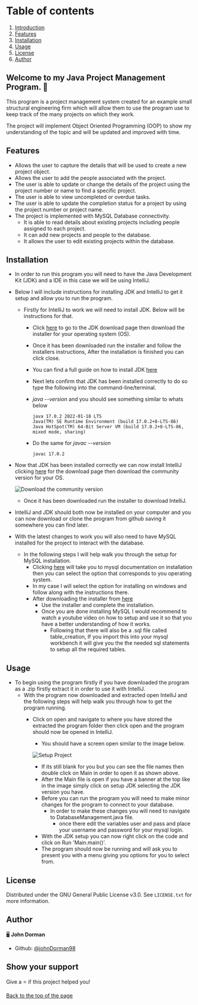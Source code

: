 <a id="toc"></a>
# Table of contents
 1. [Introduction](#introduction)
 2. [Features](#features)
 3. [Installation](#installation)
 4. [Usage](#usage)
 5. [License](#license)
 6. [Author](#author)

<a id="introduction"></a>
## Welcome to my Java Project Management Program. 👋 

 This program is a project management system created for an example small structural engineering firm which will allow them to use the program use to keep track of the many projects on which they work.

 The project will implement Object Oriented Programming (OOP) to show my understanding of the topic and will be updated and improved with time.
 
<a name="features"></a>
## Features 
 
 * Allows the user to capture the details that will be used to create a new project object.
 * Allows the user to add the people associated with the project.
 * The user is able to update or change the details of the project using the project number or name to find a specific project.
 * The user is able to view uncompleted or overdue tasks.
 * The user is able to update the completion status for a project by using the project number or project name.
 * The project is implemented with MySQL Database connectivity.
   * It is able to read details about existing projects including people assigned to each project.
   * It can add new projects and people to the database.
   * It allows the user to edit existing projects within the database.

<a name="installation"></a>
## Installation 

 * In order to run this program you will need to have the Java Development Kit (JDK) and a IDE in this case we will be using IntelliJ.
 * Below I will include instructions for installing JDK and IntelliJ to get it setup and allow you to run the program.
   * Firstly for IntelliJ to work we will need to install JDK. Below will be instructions for that.
     * Click [here](https://www.oracle.com/java/technologies/downloads/) to go to the JDK download page then download the installer for your operating system (OS).
     * Once it has been downloaded run the installer and follow the installers instructions, After the installation is finished you can click close.
     * You can find a full guide on how to install JDK [here](https://docs.oracle.com/en/java/javase/17/install/overview-jdk-installation.html#GUID-8677A77F-231A-40F7-98B9-1FD0B48C346A__INSTALLINGTHEJDKANDJREONMICROSOFTWI-E04E8B17)
     * Next lets confirm that JDK has been installed correctly to do so type the following into the command-line/terminal.
     * *java --version* and you should see something similar to whats below
     
       ```
       java 17.0.2 2022-01-18 LTS
       Java(TM) SE Runtime Environment (build 17.0.2+8-LTS-86)
       Java HotSpot(TM) 64-Bit Server VM (build 17.0.2+8-LTS-86, mixed mode, sharing)
       ```
     * Do the same for *javac --version*
     
       ```
       javac 17.0.2
       ```
       
  * Now that JDK has been installed correctly we can now install IntelliJ clicking [here](https://www.jetbrains.com/idea/download/?fromIDE=#section=windows) for the download page then download the community version for your OS.
  
    ![Download the community version](https://user-images.githubusercontent.com/98963869/152643639-396bad1c-0995-43c9-98e0-45c2363f30b7.png)
    
    * Once it has been downloaded run the installer to download IntelliJ.
  
  * IntelliJ and JDK should both now be installed on your computer and you can now download or clone the program from github saving it somewhere you can find later.

  * With the latest changes to work you will also need to have MySQL installed for the project to interact with the database.
    * In the following steps I will help walk you through the setup for MySQL installation.
      * Clicking [here](https://dev.mysql.com/doc/refman/8.0/en/installing.html) will take you to mysql documentation on installation then you can select the option that corresponds to you operating system.
      * In my case I will select the option for installing on windows and follow along with the instructions there.
      * After downloading the installer from [here](https://dev.mysql.com/downloads/mysql/)
        * Use the installer and complete the installation.
        * Once you are done installing MySQL I would recommend to watch a youtube video on how to setup and use it so that you have a better understanding of how it works.
          * Following that there will also be a .sql file called table_creation, If you import this into your mysql workbench it will give you the the needed sql statements to setup all the required tables.
    
<a name="usage"></a>
## Usage  
 * To begin using the program firstly if you have downloaded the program as a .zip firstly extract it in order to use it with IntelliJ.
   * With the program now downloaded and extracted open IntelliJ and the following steps will help walk you through how to get the program running.
     * Click on open and navigate to where you have stored the extracted the program folder then click open and the program should now be opened in IntelliJ.
       * You should have a screen open similar to the image below.
       
       ![Setup Project](https://user-images.githubusercontent.com/98963869/152644616-93d8a269-073b-4b02-aed0-f060bf051b19.png)
       
       * If its still blank for you but you can see the file names then double click on Main in order to open it as shown above.
       * After the Main file is open if you have a banner at the top like in the image simply click on setup JDK selecting the JDK version you have.
       * Before you can run the program you will need to make minor changes for the program to connect to your database.
         * In order to make these changes you will need to navigate to DatabaseManagement.java file.
           * once there edit the variables user and pass and place your username and password for your mysql login.
       * With the JDK setup you can now right click on the code and click on Run 'Main.main()'.
       * The program should now be running and will ask you to present you with a menu giving you options for you to select from.

<a name="license"></a>
## License 

Distributed under the GNU General Public License v3.0. See `LICENSE.txt` for more information.

<a name="author"></a>
## Author 

🖥️ **John Dorman**

* Github: [@johnDorman98](https://github.com/johnDorman98)

## Show your support

Give a ⭐️ if this project helped you!

[Back to the top of the page](#table-of-contents)
